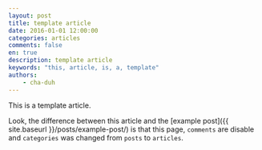 ```yaml
---
layout: post
title: template article
date: 2016-01-01 12:00:00
categories: articles
comments: false
en: true
description: template article 
keywords: "this, article, is, a, template"
authors:
    - cha-duh
---
```


This is a template article.

Look, the difference between this article and the [example post]({{ site.baseurl }}/posts/example-post/) is that this page, `comments` are disable and `categories` was changed from `posts` to `articles`.
